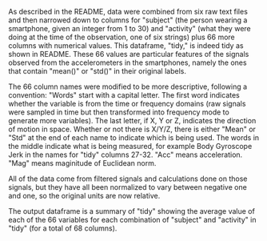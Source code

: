 As described in the README, data were combined from six raw text files and then narrowed down to columns for "subject" (the person wearing a smartphone, given an integer from 1 to 30) and "activity" (what they were doing at the time of the observation, one of six strings) plus 66 more columns with numerical values.  This dataframe, "tidy," is indeed tidy as shown in README.  These 66 values are particular features of the signals observed from the accelerometers in the smartphones, namely the ones that contain "mean()" or "std()" in their original labels.  

The 66 column names were modified to be more descriptive, following a convention:
"Words" start with a capital letter.  The first word indicates whether the variable is from the time or frequency domains (raw signals were sampled in time but then transformed into frequency mode to generate more variables).  The last letter, if X, Y or Z, indicates the direction of motion in space. Whether or not there is X/Y/Z, there is either "Mean" or "Std" at the end of each name to indicate which is being used.  The words in the middle indicate what is being measured, for example Body Gyroscope Jerk in the names for "tidy" columns 27-32.  "Acc" means acceleration.  "Mag" means maginitude of Euclidean norm.

All of the data come from filtered signals and calculations done on those signals, but they have all been normalized to vary between negative one and one, so the original units are now relative.

The output dataframe is a summary of "tidy" showing the average value of each of the 66 variables for each combination of "subject" and "activity" in "tidy" (for a total of 68 columns).  